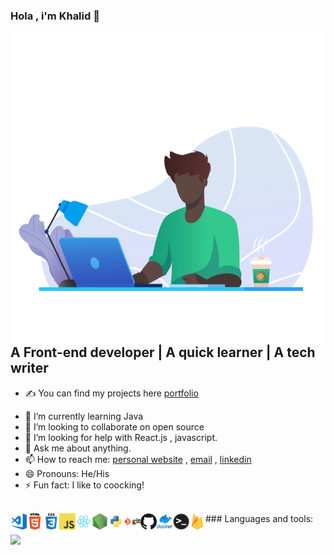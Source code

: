 ### Hola , i'm Khalid 👋

<img align="right" alt="GIF" src="/gif/59446-black-guy-animation.gif" width="500" height="500" />


##  A Front-end developer | A quick learner | A tech writer
- ✍ You can find my projects here [portfolio](https://myportfoliofinal-14e4e.web.app/)
<!-- - 🔭 I’m currently working on my -->
- 🌱 I’m currently learning Java
- 👯 I’m looking to collaborate on open source
- 🤔 I’m looking for help with React.js , javascript.
- 💬 Ask me about anything.
- 📫 How to reach me: [personal website](https://myportfoliofinal-14e4e.web.app/) , [email](mailto:zikaiwen02@gmail.com) , [linkedin](https://www.linkedin.com/in/shakil51298/)
- 😄 Pronouns: He/His
- ⚡ Fun fact: I like to coocking!

<br />
### Languages and tools: 

<img align="left" alt="Visual Studio Code" width="26px" src="https://raw.githubusercontent.com/github/explore/80688e429a7d4ef2fca1e82350fe8e3517d3494d/topics/visual-studio-code/visual-studio-code.png" />
<img align="left" alt="HTML5" width="26px" src="https://raw.githubusercontent.com/github/explore/80688e429a7d4ef2fca1e82350fe8e3517d3494d/topics/html/html.png" />
<img align="left" alt="CSS3" width="26px" src="https://raw.githubusercontent.com/github/explore/80688e429a7d4ef2fca1e82350fe8e3517d3494d/topics/css/css.png" />
<img align="left" alt="JavaScript" width="26px" src="https://raw.githubusercontent.com/github/explore/80688e429a7d4ef2fca1e82350fe8e3517d3494d/topics/javascript/javascript.png" />
<img align="left" alt="React" width="26px" src="https://raw.githubusercontent.com/github/explore/80688e429a7d4ef2fca1e82350fe8e3517d3494d/topics/react/react.png" />
<img align="left" alt="Node.js" width="26px" src="https://raw.githubusercontent.com/github/explore/80688e429a7d4ef2fca1e82350fe8e3517d3494d/topics/nodejs/nodejs.png" />
<img align="left" alt="python" width="26px" src="https://raw.githubusercontent.com/github/explore/80688e429a7d4ef2fca1e82350fe8e3517d3494d/topics/python/python.png" />
<img align="left" alt="Git" width="26px" src="https://raw.githubusercontent.com/github/explore/80688e429a7d4ef2fca1e82350fe8e3517d3494d/topics/git/git.png" />
<img align="left" alt="GitHub" width="26px" src="https://raw.githubusercontent.com/github/explore/78df643247d429f6cc873026c0622819ad797942/topics/github/github.png" />
<img align="left" alt="Docker" width="26px" src="https://raw.githubusercontent.com/github/explore/80688e429a7d4ef2fca1e82350fe8e3517d3494d/topics/docker/docker.png" />
<img align="left" alt="Terminal" width="26px" src="https://raw.githubusercontent.com/github/explore/80688e429a7d4ef2fca1e82350fe8e3517d3494d/topics/terminal/terminal.png" />
<img align="left" alt="Terminal" width="26px" src="/gif/firebase-1-logo-pngrepo-com.png" />
</br>
</br>
<!--stats-->
<img src="https://github-readme-stats.vercel.app/api?username=shakil51298&&show_icons=true&title_color=ffffff&icon_color=bb2acf&text_color=daf7dc&bg_color=151515">
